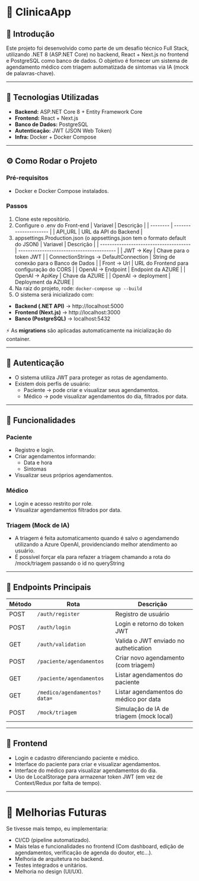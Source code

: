 # 🏥 ClinicaApp
## 📌 Introdução
Este projeto foi desenvolvido como parte de um desafio técnico Full Stack, utilizando .NET 8 (ASP.NET Core) no backend, React + Next.js no frontend e PostgreSQL como banco de dados.
O objetivo é fornecer um sistema de agendamento médico com triagem automatizada de sintomas via IA (mock de palavras-chave).

---

## 🚀 Tecnologias Utilizadas

- **Backend:** ASP.NET Core 8 + Entity Framework Core
- **Frontend:** React + Next.js
- **Banco de Dados:** PostgreSQL
- **Autenticação:** JWT (JSON Web Token)
- **Infra:** Docker + Docker Compose

---

## ⚙️ Como Rodar o Projeto
### Pré-requisitos
- Docker e Docker Compose instalados.

### Passos
1. Clone este repositório.
2. Configure o .env do Front-end
    | Variavel | Descrição             |
    | -------- | --------------------- |
    | API_URL  | URL da API do Backend |
3. appsettings.Production.json (o appsettings.json tem o formato default do JSON)
    | Variavel                               | Descrição                                 |
    | -------------------------------------- | ----------------------------------------- |
    | JWT -> Key                             | Chave para o token JWT                    |
    | ConnectionStrings -> DefaultConnection | String de conexão para o Banco de Dados   |
    | Front -> Url                           | URL do Frontend para configuração do CORS |
    | OpenAI -> Endpoint                     | Endpoint da AZURE                         |
    | OpenAI -> ApiKey                       | Chave da AZURE                            |
    | OpenAI -> deployment                   | Deployment da AZURE                       |
4. Na raiz do projeto, rode:
    ```docker-compose up --build```
5. O sistema será inicializado com:
- **Backend (.NET API)** → http://localhost:5000
- **Frontend (Next.js)** → http://localhost:3000
- **Banco (PostgreSQL)** → localhost:5432

⚡ As **migrations** são aplicadas automaticamente na inicialização do container.

---

## 🔑 Autenticação

- O sistema utiliza JWT para proteger as rotas de agendamento.
- Existem dois perfis de usuário:
    - Paciente → pode criar e visualizar seus agendamentos.
    - Médico → pode visualizar agendamentos do dia, filtrados por data.

---

## 📅 Funcionalidades

### Paciente
- Registro e login.
- Criar agendamentos informando:
    - Data e hora
    - Sintomas
- Visualizar seus próprios agendamentos.

### Médico
- Login e acesso restrito por role.
- Visualizar agendamentos filtrados por data.

### Triagem (Mock de IA)
- A triagem é feita automaticamento quando é salvo o agendamendo utilizando a Azure OpenAI, providenciando melhor atendimento ao usuário.
- É possível forçar ela para refazer a triagem chamando a rota do /mock/triagem passando o id no queryString

---

## 🔗 Endpoints Principais

| Método | Rota                         | Descrição                                 |
|--------|------------------------------|-------------------------------------------|
| POST   | `/auth/register`             | Registro de usuário                       |
| POST   | `/auth/login`                | Login e retorno do token JWT              |
| GET    | `/auth/validation`           | Valida o JWT enviado no authetication     |
| POST   | `/paciente/agendamentos`     | Criar novo agendamento (com triagem)      |
| GET    | `/paciente/agendamentos`     | Listar agendamentos do paciente           |
| GET    | `/medico/agendamentos?data=` | Listar agendamentos do médico por data    |
| POST   | `/mock/triagem`              | Simulação de IA de triagem (mock local)   |

---

## 🎨 Frontend
- Login e cadastro diferenciando paciente e médico.
- Interface do paciente para criar e visualizar agendamentos.
- Interface do médico para visualizar agendamentos do dia.
- Uso de LocalStorage para armazenar token JWT (em vez de Context/Redux por falta de tempo).

---

# 🔮 Melhorias Futuras
Se tivesse mais tempo, eu implementaria:
- CI/CD (pipeline automatizado).
- Mais telas e funcionalidades no frontend (Com dashboard, edição de agendamentos, verificação de agenda do doutor, etc...).
- Melhoria de arquitetura no backend.
- Testes integrados e unitários.
- Melhoria no design (UI/UX).